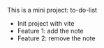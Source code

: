 This is a mini project: to-do-list 
- Init project with vite
- Feature 1: add the note
- Feature 2: remove the note
